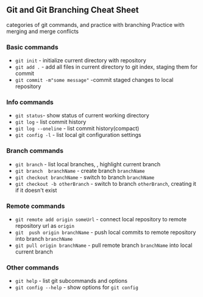 ##  Git and Git Branching Cheat Sheet

categories of git  commands, and practice with branching
Practice with  merging and merge conflicts

### Basic commands
* `git init` - initialize current directory with repository
* `git add .` - add all files in current directory to git index, staging them for  commit
* `git commit -m"some message"` -commit  staged  changes to local repository

### Info commands

* `git status`- show status of current working directory
* `git log` - list commit history
* `git log --oneline` - list commit history(compact)
* `git config -l` - list local git configuration settings

### Branch commands
* `git branch` - list local branches, , highlight current branch
* `git branch  branchName` - create  branch `branchName`
* `git checkout branchName` - switch to branch `branchName`
* `git checkout -b otherBranch`  - switch to branch `otherBranch`, creating it if it doesn't exist

### Remote commands
* `git remote add origin someUrl` - connect  local repository to remote repository url as  `origin`
* `git  push origin branchName` - push local commits to remote repository into branch `branchName`
* `git pull origin branchName` - pull  remote branch `branchName` into local current branch

### Other commands
* `git help` - list git subcommands and options
* `git config --help` - show options for  `git config`
